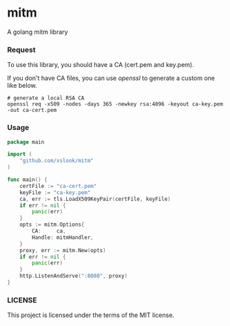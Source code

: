 # mitm
A golang mitm library


### Request
To use this library, you should have a CA (cert.pem and key.pem).

If you don't have CA files, you can use *openssl* to generate a custom one like below.
```shell
# generate a local RSA CA
openssl req -x509 -nodes -days 365 -newkey rsa:4096 -keyout ca-key.pem -out ca-cert.pem
```


### Usage
```go
package main

import (
    "github.com/xslook/mitm"
)

func main() {
    certFile := "ca-cert.pem"
    keyFile := "ca-key.pem"
    ca, err := tls.LoadX509KeyPair(certFile, keyFile)
    if err != nil {
        panic(err)
    }
    opts := mitm.Options{
        CA:     ca,
        Handle: mitmHandler,
    }
    proxy, err := mitm.New(opts)
    if err != nil {
        panic(err)
    }
    http.ListenAndServe(":8080", proxy)
}
```


### LICENSE
This project is licensed under the terms of the MIT license.

